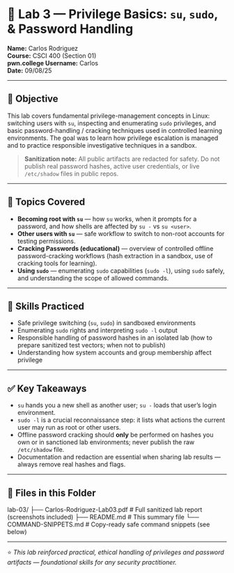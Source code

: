 # 🧭 Lab 3 — Privilege Basics: `su`, `sudo`, & Password Handling

**Name:** Carlos Rodriguez  
**Course:** CSCI 400 (Section 01)  
**pwn.college Username:** Carlos  
**Date:** 09/08/25  

---

## 🎯 Objective
This lab covers fundamental privilege-management concepts in Linux: switching users with `su`, inspecting and enumerating `sudo` privileges, and basic password-handling / cracking techniques used in controlled learning environments. The goal was to learn how privilege escalation is managed and to practice responsible investigative techniques in a sandbox.

> **Sanitization note:** All public artifacts are redacted for safety. Do not publish real password hashes, active user credentials, or live `/etc/shadow` files in public repos.

---

## 🧩 Topics Covered
- **Becoming root with `su`** — how `su` works, when it prompts for a password, and how shells are affected by `su -` vs `su <user>`.  
- **Other users with `su`** — safe workflow to switch to non-root accounts for testing permissions.  
- **Cracking Passwords (educational)** — overview of controlled offline password-cracking workflows (hash extraction in a sandbox, use of cracking tools for learning).  
- **Using `sudo`** — enumerating `sudo` capabilities (`sudo -l`), using `sudo` safely, and understanding the scope of allowed commands.

---

## 🧰 Skills Practiced
- Safe privilege switching (`su`, `sudo`) in sandboxed environments  
- Enumerating `sudo` rights and interpreting `sudo -l` output  
- Responsible handling of password hashes in an isolated lab (how to prepare sanitized test vectors; when not to publish)  
- Understanding how system accounts and group membership affect privilege

---

## ✅ Key Takeaways
- `su` hands you a new shell as another user; `su -` loads that user’s login environment.  
- `sudo -l` is a crucial reconnaissance step: it lists what actions the current user may run as root or other users.  
- Offline password cracking should **only** be performed on hashes you own or in sanctioned lab environments; never publish the raw `/etc/shadow` file.  
- Documentation and redaction are essential when sharing lab results — always remove real hashes and flags.

---

## 📁 Files in this Folder
lab-03/
├── Carlos-Rodriguez-Lab03.pdf # Full sanitized lab report (screenshots included)
├── README.md # This summary file
└── COMMAND-SNIPPETS.md # Copy-ready safe command snippets (see below)

---

⭐ *This lab reinforced practical, ethical handling of privileges and password artifacts — foundational skills for any security practitioner.*
